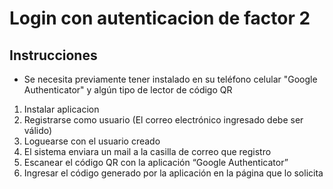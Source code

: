 # Login con autenticacion de factor 2

## Instrucciones

- Se necesita previamente tener instalado en su teléfono celular "Google Authenticator" y algún tipo de lector de código QR

1. Instalar aplicacion
2. Registrarse como usuario (El correo electrónico ingresado debe ser válido)
3. Loguearse con el usuario creado
4. El sistema enviara un mail a la casilla de correo que registro
5. Escanear el código QR con la aplicación “Google Authenticator”
6. Ingresar el código generado por la aplicación en la página que lo solicita

